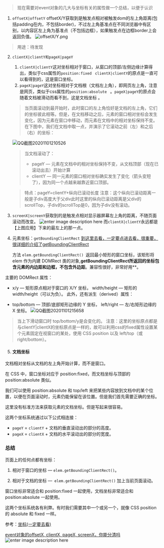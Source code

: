 <!--
 * @Author: your name
 * @Date: 2020-11-01 20:36:31
 * @LastEditTime: 2020-11-01 22:14:23
 * @LastEditors: Please set LastEditors
 * @Description: In User Settings Edit
 * @FilePath: \leetcodee:\JSWorkSpace\lifelong-learn\js\dom\event对象的offsetX, clientX, pageX, screenX.md
-->
>现在需要对event对象的几大与坐标有关的属性做一个总结，以便于认识 

1. `offsetX|offsetY`
offsetX/Y获取到是触发点相对被触发dom的左上角距离(包括padding在内，不包括border)，不过左上角基准点在不同浏览器中有区别，以内容区左上角为基准点（不包括边框），如果触发点在边框border上会返回负值。
![offsetX/Y.png](https://upload-images.jianshu.io/upload_images/706345-bce478abf4183f84.png?imageMogr2/auto-orient/strip|imageView2/2/w/458/format/webp) 
>用途：待发现
 
 2. `clientX|clientY和pageX|pageY`
     1. `clientX|clientY`这对坐标相对于窗口，从窗口的顶部/左侧边缘计算得出，类似于css属性的`position:fixed ` `clientX|clientY`的原点是一直可以看得到的，这是窗口坐标。
     2. `pageX|pageY`这对坐标相对于文档根（文档左上角），即网页左上角，注意是网页，类似于css属性的`position:absolute ` 。`pageX|pageY`的原点会随着文档被滑动而看不到，这是文档坐标 。
     >当页面滚动到最开始时，此时窗口的左上角恰好是文档的左上角，它们的坐标彼此相等。但是，在文档移动之后，元素的窗口相对坐标会发生变化，因为元素在窗口中移动，而元素在文档中的相对坐标保持不变。在下图中，我们在文档中取一点，并演示了它滚动之前（左）和之后（右）的坐标： 
     
     ![QQ截图20201101210526](https://i.loli.net/2020/11/01/BixaZgG9dzyQXs1.jpg)
     > 当文档滚动了：
     > - pageY — 元素在文档中的相对坐标保持不变，从文档顶部（现在已滚动出去）开始计算
     > - clientY — 同一元素的窗口相对坐标确实发生了变化（箭头变短了），因为同一个点越来越靠近窗口顶部。 

    >特点：pageY=clientY+纵向已滚动长度
    >注意：这个纵向已滚动距离一般是子div高度大于父div此时这里的纵向已滚动距离是父div的scrollTop，子div的scrollTop是0，因为子div没有滚动。
 3. `screenX|screenY`获取到的是触发点相对显示器屏幕左上角的距离，不随页面滚动而改变。
 ![enter image description here](https://upload-images.jianshu.io/upload_images/706345-6b0be53496e58a18.png?imageMogr2/auto-orient/strip|imageView2/2/w/949/format/webp)
 而`clientX|clientY`永远都是【上图应用】下来的最左上的那一点。

 4. 元素坐标：`getBoundingClientRect` 
    [到这里去看，一定要点进去看，很重要，很详细的介绍了getBoundingClientRect](https://zh.javascript.info/coordinates#yuan-su-zuo-biao-getboundingclientrect)

    方法 `elem.getBoundingClientRect() `返回最小矩形的窗口坐标，该矩形将 elem 作为内建 DOMRect 类的对象,**getBoundingClientRect所返回的坐标包含元素的内边距和边框，不包含外边距**。兼容性很好，非常好用**。

主要的 DOMRect 属性：

+ x/y — 矩形原点相对于窗口的 X/Y 坐标，
width/height — 矩形的 width/height（可以为负）。
此外，还有派生（derived）属性：

+ top/bottom — 顶部/底部矩形边缘的 Y 坐标，
left/right — 左/右矩形边缘的 X 坐标。
![QQ截图20201101215658](https://i.loli.net/2020/11/01/2v7mEUCyk9qojSN.jpg)

>当上下滑动窗口时 top/bottom/y是会变化的。
>注意：这里的坐标原点都是与clientY|clientX的坐标原点是一样的，故可以利用css的fixed属性设置某个元素固定在视窗口的某处，使用 CSS position 以及 left/top（或 right/bottom）。

5. #### 文档坐标
文档相对坐标从文档的左上角开始计算，而不是窗口。

在 CSS 中，窗口坐标对应于 position:fixed，而文档坐标与顶部的 position:absolute 类似。

我们可以使用 position:absolute 和 top/left 来把某些内容放到文档中的某个位置，以便在页面滚动时，元素仍能保留在该位置。但是我们首先需要正确的坐标。

这里没有标准方法来获取元素的文档坐标。但是写起来很容易。

这两个坐标系统通过以下公式相连接：
+ `pageY` = `clientY` + 文档的垂直滚动出的部分的高度。
+ `pageX` = `clientX` + 文档的水平滚动出的部分的宽度。


### 总结
页面上的任何点都有坐标：

1. 相对于窗口的坐标 — `elem.getBoundingClientRect()`。

2. 相对于文档的坐标 —` elem.getBoundingClientRect()` 加上当前页面滚动。

窗口坐标非常适合和 position:fixed 一起使用，文档坐标非常适合和 position:absolute 一起使用。

这两个坐标系统各有利弊。有时我们需要其中一个或另一个，就像 CSS position 的 absolute 和 fixed 一样。

参考：[坐标(一定要去看)](https://zh.javascript.info/coordinates#yuan-su-zuo-biao-getboundingclientrect)

[event对象的offsetX, clientX, pageX, screenX，你能分清吗](https://www.jianshu.com/p/9afff6038bf5)
![enter image description here](https://upload-images.jianshu.io/upload_images/706345-a4d8d293324e9bf2.png?imageMogr2/auto-orient/strip|imageView2/2/w/1200/format/webp)
